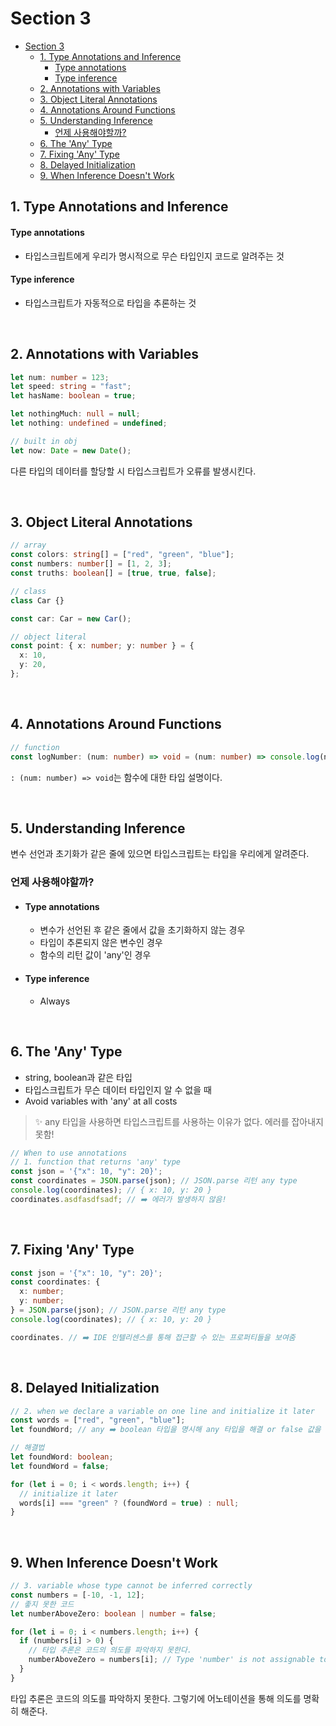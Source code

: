 # Section 3

- [Section 3](#section-3)
  - [1. Type Annotations and Inference](#1-type-annotations-and-inference)
      - [Type annotations](#type-annotations)
      - [Type inference](#type-inference)
  - [2. Annotations with Variables](#2-annotations-with-variables)
  - [3. Object Literal Annotations](#3-object-literal-annotations)
  - [4. Annotations Around Functions](#4-annotations-around-functions)
  - [5. Understanding Inference](#5-understanding-inference)
    - [언제 사용해야할까?](#언제-사용해야할까)
  - [6. The 'Any' Type](#6-the-any-type)
  - [7. Fixing 'Any' Type](#7-fixing-any-type)
  - [8. Delayed Initialization](#8-delayed-initialization)
  - [9. When Inference Doesn't Work](#9-when-inference-doesnt-work)

## 1. Type Annotations and Inference

#### Type annotations

- 타입스크립트에게 우리가 명시적으로 무슨 타입인지 코드로 알려주는 것

#### Type inference

- 타입스크립트가 자동적으로 타입을 추론하는 것

</br>

## 2. Annotations with Variables

```ts
let num: number = 123;
let speed: string = "fast";
let hasName: boolean = true;

let nothingMuch: null = null;
let nothing: undefined = undefined;

// built in obj
let now: Date = new Date();
```

다른 타입의 데이터를 할당할 시 타입스크립트가 오류를 발생시킨다.

</br>

## 3. Object Literal Annotations

```ts
// array
const colors: string[] = ["red", "green", "blue"];
const numbers: number[] = [1, 2, 3];
const truths: boolean[] = [true, true, false];

// class
class Car {}

const car: Car = new Car();

// object literal
const point: { x: number; y: number } = {
  x: 10,
  y: 20,
};
```

</br>

## 4. Annotations Around Functions

```ts
// function
const logNumber: (num: number) => void = (num: number) => console.log(num);
```

`: (num: number) => void`는 함수에 대한 타입 설명이다.

</br>

## 5. Understanding Inference

변수 선언과 초기화가 같은 줄에 있으면 타입스크립트는 타입을 우리에게 알려준다.

### 언제 사용해야할까?

- #### Type annotations
  - 변수가 선언된 후 같은 줄에서 값을 초기화하지 않는 경우
  - 타입이 추론되지 않은 변수인 경우
  - 함수의 리턴 값이 'any'인 경우
- #### Type inference
  - Always

</br>

## 6. The 'Any' Type

- string, boolean과 같은 타입
- 타입스크립트가 무슨 데이터 타입인지 알 수 없을 때
- Avoid variables with 'any' at all costs

> ✨ any 타입을 사용하면 타입스크립트를 사용하는 이유가 없다. 에러를 잡아내지 못함!

```ts
// When to use annotations
// 1. function that returns 'any' type
const json = '{"x": 10, "y": 20}';
const coordinates = JSON.parse(json); // JSON.parse 리턴 any type
console.log(coordinates); // { x: 10, y: 20 }
coordinates.asdfasdfsadf; // ➡️ 에러가 발생하지 않음!
```

</br>

## 7. Fixing 'Any' Type

```ts
const json = '{"x": 10, "y": 20}';
const coordinates: {
  x: number;
  y: number;
} = JSON.parse(json); // JSON.parse 리턴 any type
console.log(coordinates); // { x: 10, y: 20 }

coordinates. // ➡️ IDE 인텔리센스를 통해 접근할 수 있는 프로퍼티들을 보여줌
```

</br>

## 8. Delayed Initialization

```ts
// 2. when we declare a variable on one line and initialize it later
const words = ["red", "green", "blue"];
let foundWord; // any ➡️ boolean 타입을 명시해 any 타입을 해결 or false 값을 할당해 해결

// 해결법
let foundWord: boolean;
let foundWord = false;

for (let i = 0; i < words.length; i++) {
  // initialize it later
  words[i] === "green" ? (foundWord = true) : null;
}
```

</br>

## 9. When Inference Doesn't Work

```ts
// 3. variable whose type cannot be inferred correctly
const numbers = [-10, -1, 12];
// 좋지 못한 코드
let numberAboveZero: boolean | number = false;

for (let i = 0; i < numbers.length; i++) {
  if (numbers[i] > 0) {
    // 타입 추론은 코드의 의도를 파악하지 못한다.
    numberAboveZero = numbers[i]; // Type 'number' is not assignable to type 'boolean'.
  }
}
```

타입 추론은 코드의 의도를 파악하지 못한다. 그렇기에 어노테이션을 통해 의도를 명확히 해준다.
